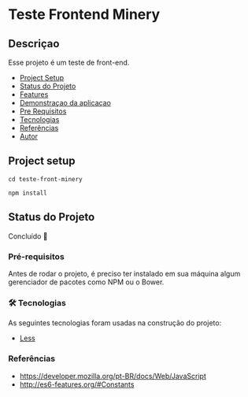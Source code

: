 # Teste Frontend Minery

## Descriçao
Esse projeto é um teste de front-end.
<!--ts-->
   * [Project Setup](#project-setup)
   * [Status do Projeto](#Status-do-Projeto)
   * [Features](#features)
   * [Demonstraçao da aplicaçao](#Demonstraçao-da-aplicaçao)
   * [Pre Requisitos](#pré-requisitos)
   * [Tecnologias](#Tecnologias)
   * [Referências](#referências)
   * [Autor](#autor)
   
<!--te-->

## Project setup
```
cd teste-front-minery
```
```
npm install
```

## Status do Projeto
Concluído  🚀 

### Pré-requisitos
Antes de rodar o projeto, é preciso ter instalado em sua máquina algum gerenciador de pacotes como NPM ou o Bower.

### 🛠 Tecnologias

As seguintes tecnologias foram usadas na construção do projeto:

- [Less](https://lesscss.org/)

### Referências
- https://developer.mozilla.org/pt-BR/docs/Web/JavaScript
- http://es6-features.org/#Constants





